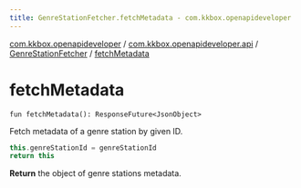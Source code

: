 ```yaml
---
title: GenreStationFetcher.fetchMetadata - com.kkbox.openapideveloper
---
```


[com.kkbox.openapideveloper](../../index.html) / [com.kkbox.openapideveloper.api](../index.html) / [GenreStationFetcher](index.html) / [fetchMetadata](.)

# fetchMetadata

`fun fetchMetadata(): ResponseFuture<JsonObject>`

Fetch metadata of a genre station by given ID.

``` kotlin
this.genreStationId = genreStationId
return this
```

**Return**
the object of genre stations metadata.

